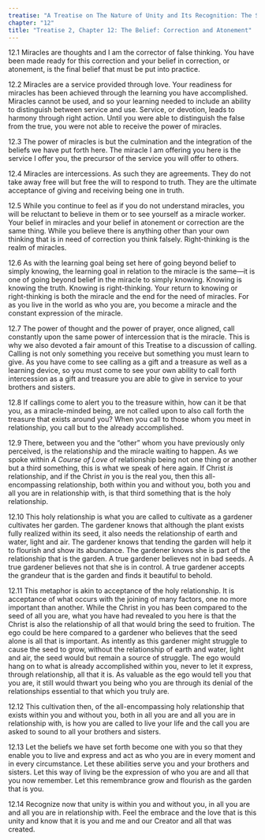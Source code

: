 ```yaml
---
treatise: "A Treatise on The Nature of Unity and Its Recognition: The Second Treatise"
chapter: "12"
title: "Treatise 2, Chapter 12: The Belief: Correction and Atonement"
---
```


12.1 Miracles are thoughts and I am the corrector of false thinking. You
have been made ready for this correction and your belief in correction,
or atonement, is the final belief that must be put into practice.

12.2 Miracles are a service provided through love. Your readiness for
miracles has been achieved through the learning you have accomplished.
Miracles cannot be used, and so your learning needed to include an
ability to distinguish between service and use. Service, or devotion,
leads to harmony through right action. Until you were able to
distinguish the false from the true, you were not able to receive the
power of miracles. 

12.3 The power of miracles is but the culmination and the integration of
the beliefs we have put forth here. The miracle I am offering you here
is the service I offer you, the precursor of the service you will offer
to others. 

12.4 Miracles are intercessions. As such they are agreements. They do
not take away free will but free the will to respond to truth. They are
the ultimate acceptance of giving and receiving being one in truth. 

12.5 While you continue to feel as if you do not understand miracles,
you will be reluctant to believe in them or to see yourself as a miracle
worker. Your belief in miracles and your belief in atonement or
correction are the same thing. While you believe there is anything other
than your own thinking that is in need of correction you think falsely.
Right-thinking is the realm of miracles.

12.6 As with the learning goal being set here of going beyond belief to
simply knowing, the learning goal in relation to the miracle is the
same—it is one of going beyond belief in the miracle to simply knowing.
Knowing is knowing the truth. Knowing is right-thinking. Your return to
knowing or right-thinking is both the miracle and the end for the need
of miracles. For as you live in the world as who you are, you become a
miracle and the constant expression of the miracle. 

12.7 The power of thought and the power of prayer, once aligned, call
constantly upon the same power of intercession that is the miracle. This
is why we also devoted a fair amount of this Treatise to a discussion of
calling.  Calling is not only something you receive but something you
must learn to give. As you have come to see calling as a gift and a
treasure as well as a learning device, so you must come to see your own
ability to call forth intercession as a gift and treasure you are able
to give in service to your brothers and sisters. 

12.8 If callings come to alert you to the treasure within, how can it be
that you, as a miracle-minded being, are not called upon to also call
forth the treasure that exists around you? When you call to those whom
you meet in relationship, you call but to the already accomplished. 

12.9 There, between you and the “other” whom you have previously only
perceived, is the relationship and the miracle waiting to happen.  As we
spoke within *A Course of Love* of relationship being not one thing or
another but a third something, this is what we speak of here again. If
Christ *is* relationship, and if the Christ *in* you is the real you, then
this all-encompassing relationship, both within you and without you,
both you and all you are in relationship with, is that third something
that is the holy relationship. 

12.10 This holy relationship is what you are called to cultivate as a
gardener cultivates her garden. The gardener knows that although the
plant exists fully realized within its seed, it also needs the
relationship of earth and water, light and air. The gardener knows that
tending the garden will help it to flourish and show its abundance.  The
gardener knows she is part of the relationship that is the garden. A
true gardener believes not in bad seeds. A true gardener believes not
that she is in control. A true gardener accepts the grandeur that is the
garden and finds it beautiful to behold. 

12.11 This metaphor is akin to acceptance of the holy relationship. It
is acceptance of what occurs with the joining of many factors, one no
more important than another.  While the Christ in you has been compared
to the seed of all you are, what you have had revealed to you here is
that the Christ is also the relationship of all that would bring the
seed to fruition. The ego could be here compared to a gardener who
believes that the seed alone is all that is important. As intently as
this gardener might struggle to cause the seed to grow, without the
relationship of earth and water, light and air, the seed would but
remain a source of struggle. The ego would hang on to what is already
accomplished within you, never to let it express, through relationship,
all that it is. As valuable as the ego would tell you that you are, it
still would thwart you being who you are through its denial of the
relationships essential to that which you truly are.

12.12 This cultivation then, of the all-encompassing holy relationship
that exists within you and without you, both in all you are and all you
are in relationship with, is how you are called to live your life and
the call you are asked to sound to all your brothers and sisters.

12.13 Let the beliefs we have set forth become one with you so that they
enable you to live and express and act as who you are in every moment
and in every circumstance. Let these abilities serve you and your
brothers and sisters. Let this way of living be the expression of who
you are and all that you now remember. Let this remembrance grow and
flourish as the garden that is you. 

12.14 Recognize now that unity is within you and without you, in all you
are and all you are in relationship with. Feel the embrace and the love
that is this unity and know that it is you and me and our Creator and
all that was created.

